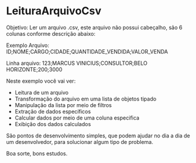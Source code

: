 # LeituraArquivoCsv

Objetivo: Ler um arquivo .csv, este arquivo não possui cabeçalho, são 6 colunas conforme descrição abaixo:

Exemplo Arquivo:  ID;NOME;CARGO;CIDADE;QUANTIDADE_VENDIDA;VALOR_VENDA

Linha arquivo: 123;MARCUS VINICIUS;CONSULTOR;BELO HORIZONTE;200;3000

Neste exemplo você vai ver:
  * Leitura de um arquivo
  * Transformação do arquivo em uma lista de objetos tipado
  * Manipulação da lista por meio de filtros
  * Extração de dados específicos
  * Calcular dados por meio de uma coluna especifica
  * Exibição dos dados calculados

São pontos de desenvolvimento simples, que podem ajudar no dia a dia de um desenvolvedor, para solucionar algum tipo de problema.

Boa sorte, bons estudos.

